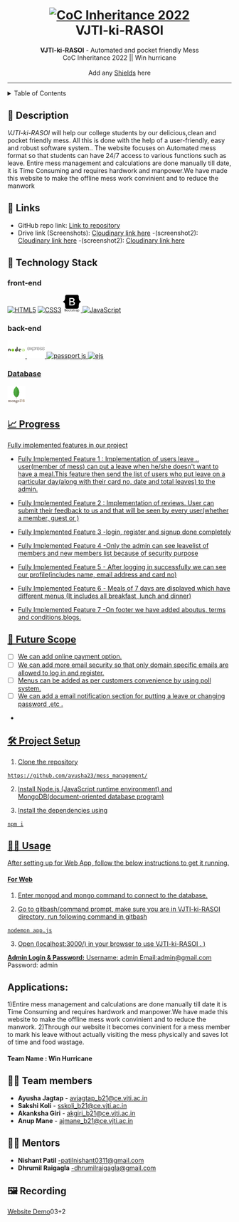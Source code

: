    


<h1 align="center">
  <a href="https://github.com/CommunityOfCoders/Inheritance-2022">
    <img src="https://res.cloudinary.com/dn6vz8exv/image/upload/v1665664791/inh_zzefoy.jpg" alt="CoC Inheritance 2022" width="500" height="166">
  </a>
  <br>
VJTI-ki-RASOI
</h1>

<div align="center">
   <strong>VJTI-ki-RASOI</strong> - Automated and pocket friendly Mess<br>
  CoC Inheritance 2022 || Win hurricane <br> <br>
  Add any <a href="https://shields.io/">Shields</a> here
</div>
<hr>

<details>
<summary>Table of Contents</summary>

- [Description](#description)
- [Links](#links)
- [Tech Stack](#tech-stack)
- [Progress](#progress)
- [Future Scope](#future-scope)
- [Applications](#applications)
- [Project Setup](#project-setup)
- [Usage](#usage)
- [Team Members](#team-members)
- [Mentors](#mentors)
- [Screenshots](#screenshots)

</details>

## 📝 Description
*VJTI-ki-RASOI* will help our college students by our delicious,clean and pocket friendly mess. All this is done with the help of a user-friendly, easy and robust software system..
The website focuses on Automated mess format so that students can have 24/7 access to various functions such as leave.
Entire mess management and calculations are done manually till date, it is Time Consuming 
and requires hardwork and manpower.We have made this website to make the offline mess work convinient and to reduce the manwork



## 🔗 Links

- GitHub repo link: [Link to repository](https://github.com/ayusha23/mess_management/)
- Drive link (Screenshots): [Cloudinary link here](https://res.cloudinary.com/dy0chmf6u/image/upload/v1675361687/cocscreenshot1_rxkkyi.png)
-(screenshot2): [Cloudinary link here](https://res.cloudinary.com/dg2ynubvs/image/upload/v1675361668/cocscreenshot10_qxflqw.png)
-(screenshot2): [Cloudinary link here](https://res.cloudinary.com/dg2ynubvs/image/upload/v1675361667/cocscreenshot2_pd8abz.png)


## 🤖 Technology Stack
<h3>front-end</h3>
<a href="https://www.w3.org/TR/html5/" title="HTML5"><img src="https://github.com/get-icon/geticon/raw/master/icons/html-5.svg" alt="HTML5" width="40px" height="40px"></a>
<a href="https://www.w3.org/TR/CSS/" title="CSS3"><img src="https://github.com/get-icon/geticon/raw/master/icons/css-3.svg" alt="CSS3" width="40px" height="40px"></a>
<a href="https://getbootstrap.com" target="_blank"> <img src="https://raw.githubusercontent.com/devicons/devicon/master/icons/bootstrap/bootstrap-plain-wordmark.svg" alt="bootstrap" width="40" height="40"/> </a>
<a href="https://developer.mozilla.org/en-US/docs/Web/JavaScript" title="JavaScript"><img src="https://github.com/get-icon/geticon/raw/master/icons/javascript.svg" alt="JavaScript" width="31px" height="31px"></a>

<h3>back-end</h3>
<a href="https://nodejs.org" target="_blank"> <img src="https://raw.githubusercontent.com/devicons/devicon/master/icons/nodejs/nodejs-original-wordmark.svg" alt="nodejs" width="40" height="40"/>
</a> <a href="https://expressjs.com" target="_blank"> <img src="https://raw.githubusercontent.com/devicons/devicon/master/icons/express/express-original-wordmark.svg" alt="express" width="40" height="40"/>
<a href="http://www.passportjs.org/" target="_blank"> <img src="https://s3-eu-west-1.amazonaws.com/ih-materials/uploads/upload_676b436fcf47e71b1f85cbd8d318a080.png" alt="passport js" width="40" height="40"/>
<a href="https://ejs.co/" target="_blank"> <img src="https://www.kindpng.com/picc/m/463-4639889_logo-ejs-hd-png-download.png" alt="ejs" width="40" height="40"/>


<h3>Database</h3>

<a href="https://www.mongodb.com/" target="_blank"> <img src="https://raw.githubusercontent.com/devicons/devicon/master/icons/mongodb/mongodb-original-wordmark.svg" alt="mongodb" width="40" height="40"/>


## 📈 Progress 

Fully implemented features in our project 

- Fully Implemented Feature 1 : Implementation of users leave .. user(member of mess) can put a leave when he/she doesn't want to have a meal.This feature then send the list of users who put leave on a particular day(along with their card no, date and total leaves) to the admin.  
- Fully Implemented Feature 2 : Implementation of reviews. User can submit their feedback to us and that will be seen by every user(whether a member, guest or )
-  Fully Implemented Feature 3 -login, register and signup done completely
-  Fully Implemented Feature 4 -Only the admin can see leavelist of members and new members list because of security purpose

-  Fully Implemented Feature 5 -
After logging in successfully we can see our profile(includes name, email address and card no) 
-  Fully Implemented Feature 6 - Meals of 7 days are displayed which have different menus (It includes all breakfast, lunch and dinner)
-  Fully Implemented Feature 7 -On footer we have added aboutus, terms and conditions,blogs.

## 🔮 Future Scope

- [ ] We can add online payment option.
- [ ] We can add more email security so that only domain specific emails are allowed to log in and register.
- [ ] Menus can be added as per customers convenience by using poll system.
- [ ] We can add a email notification section for putting a leave or changing password ,etc .
-



## 🛠️ Project Setup

1. Clone the repository

```
https://github.com/ayusha23/mess_management/
```

2. Install Node.js (JavaScript runtime environment) and MongoDB(document-oriented database program)

3. Install the dependencies using

```
npm i
```


## 🏃‍♀️ Usage

After setting up for Web App, follow the below instructions to get it running.

#### For Web

1. Enter mongod and mongo command to connect to the database.

2. Go to gitbash/command prompt, make sure you are in VJTI-ki-RASOI directory, run following command in gitbash

```
nodemon app.js
```

3. Open (localhost:3000/) in your browser to use VJTI-ki-RASOI .
)

**Admin Login & Password:**
Username: admin
Email:admin@gmail.com
Password: admin

## Applications: 
1)Entire mess management and calculations are done manually till date  it is Time Consuming 
and requires hardwork and manpower.We have made this website to make the offline mess work convinient and to reduce the manwork.
2)Through our website it becomes convinient for a mess member to mark his leave without actually visiting the mess physically and saves lot of time and food wastage.
#### Team Name : **Win Hurricane**

## 👩‍💻 Team members

- **Ayusha Jagtap** - avjagtap_b21@ce.vjti.ac.in
- **Sakshi Koli** - sskoli_b21@ce.vjti.ac.in
- **Akanksha Giri** - akgiri_b21@ce.vjti.ac.in
- **Anup Mane** - ajmane_b21@ce.vjti.ac.in

## 👨‍🏫 Mentors

- **Nishant Patil** -patilnishant0311@gmail.com
- **Dhrumil Raigagla** -dhrumilraigagla@gmail.com

## 🖼 Recording


 [Website Demo](https://drive.google.com/file/d/1a66_uuRWu69ennPyVst8GDhyUhYwLBuY/view?usp=sharing)03+2